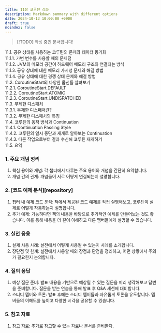 ```yaml
---
title: 11장 코루틴 심화
description: Markdown summary with different options
date: 2024-10-13 10:00:00 +0900
draft: true
noindex: false
---
```

 
> [!TODO] 작성 중인 문서입니다!


11.1. 공유 상태를 사용하는 코루틴의 문제와 데이터 동기화  
11.1.1. 가변 변수를 사용할 때의 문제점  
11.1.2. JVM의 메모리 공간이 하드웨어 메모리 구조와 연결되는 방식  
11.1.3. 공유 상태에 대한 메모리 가시성 문제와 해결 방법  
11.1.4. 공유 상태에 대한 경쟁 상태 문제와 해결 방법  
11.2. CoroutineStart의 다양한 옵션들 살펴보기  
11.2.1. CoroutineStart.DEFAULT  
11.2.2. CoroutineStart.ATOMIC  
11.2.3. CoroutineStart.UNDISPATCHED  
11.3. 무제한 디스패처  
11.3.1. 무제한 디스패처란?  
11.3.2. 무제한 디스패처의 특징  
11.4. 코루틴의 동작 방식과 Continuation  
11.4.1. Continuation Passing Style  
11.4.2. 코루틴의 일시 중단과 재개로 알아보는 Continuation  
11.4.3. 다른 작업으로부터 결과 수신해 코루틴 재개하기  
11.5. 요약  


### 1. 주요 개념 정리
1. 핵심 용어와 개념: 각 챕터에서 다루는 주요 용어와 개념을 간단히 요약합니다.
2. 개념 간의 관계: 개념들이 서로 어떻게 연결되는지 설명합니다.
### 2. [코드 예제 분석][repository]
1. 챕터 내 예제 코드 분석: 책에서 제공된 코드 예제를 직접 실행해보고, 코루틴이 실제로 어떻게 작동하는지 설명합니다.
2. 추가 예제: 가능하다면 책의 내용을 바탕으로 추가적인 예제를 만들어보는 것도 좋습니다. 이를 통해 내용을 더 깊이 이해하고 다른 멤버들에게 설명할 수 있습니다.
### 3. 실전 응용
1. 실제 사용 사례: 실전에서 어떻게 사용될 수 있는지 사례를 소개합니다.
2. 장단점 및 한계: 실전에서 사용할 때의 장점과 단점을 정리하고, 어떤 상황에서 주의가 필요한지 논의합니다.
### 4. 질의 응답
1. 예상 질문 준비: 발표 내용을 기반으로 예상될 수 있는 질문을 미리 생각해보고 답변을 준비합니다. 질문을 받는 연습을 통해 발표 후 Q&A 세션에 대비합니다.
2. 스터디 멤버와 토론: 발표 후에는 스터디 멤버들과 자유롭게 토론을 유도합니다. 멤버들의 이해도를 높이고 다양한 시각을 공유할 수 있습니다.
### 5. 참고 자료
1. 참고 자료: 추가로 참고할 수 있는 자료나 문서를 준비한다.

